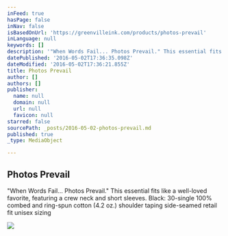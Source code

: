```yaml
---
inFeed: true
hasPage: false
inNav: false
isBasedOnUrl: 'https://greenvilleink.com/products/photos-prevail'
inLanguage: null
keywords: []
description: '"When Words Fail... Photos Prevail." This essential fits like a well-loved favorite, featuring a crew neck and short sleeves. Black: 30-single 100% combed and ring-spun cotton (4.2 oz.) shoulder taping side-seamed retail fit unisex sizing'
datePublished: '2016-05-02T17:36:35.098Z'
dateModified: '2016-05-02T17:36:21.855Z'
title: Photos Prevail
author: []
authors: []
publisher:
  name: null
  domain: null
  url: null
  favicon: null
starred: false
sourcePath: _posts/2016-05-02-photos-prevail.md
published: true
_type: MediaObject

---
```

<article style=""><h1>Photos Prevail</h1><p>"When Words Fail... Photos Prevail." This essential fits like a well-loved favorite, featuring a crew neck and short sleeves. Black: 30-single 100% combed and ring-spun cotton (4.2 oz.) shoulder taping side-seamed retail fit unisex sizing</p><img src="http://cdn.shopify.com/s/files/1/1229/4742/products/Couple_camera_mtn_grande.jpg?v=1462158768" /></article>